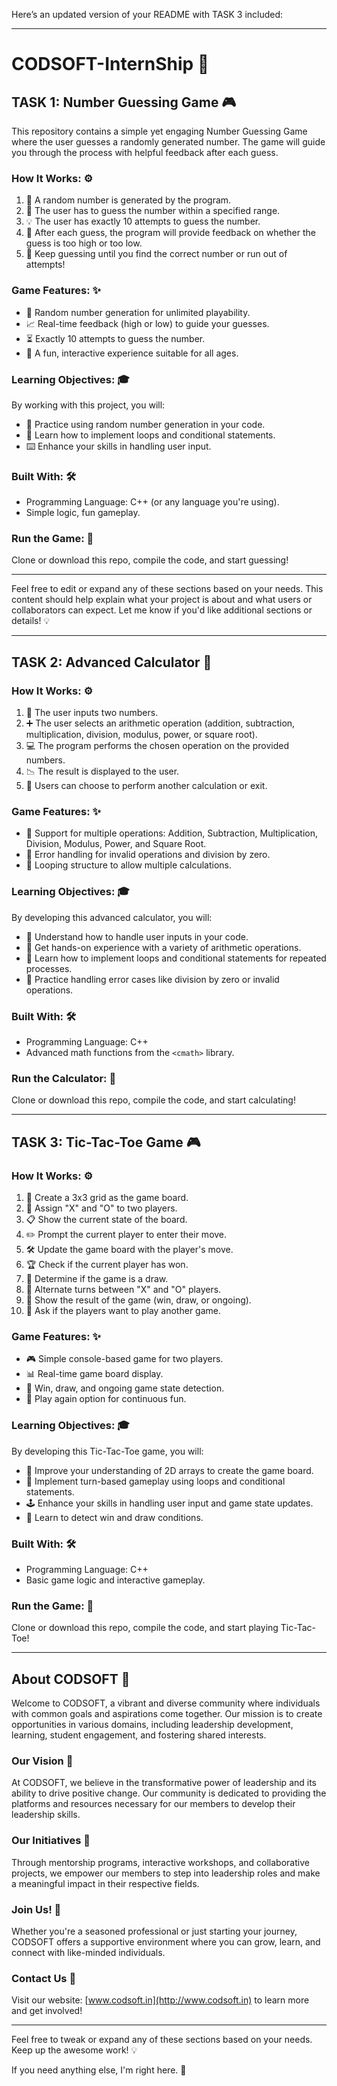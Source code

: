 Here’s an updated version of your README with TASK 3 included:

---

# CODSOFT-InternShip 🎯

## TASK 1: Number Guessing Game 🎮

This repository contains a simple yet engaging Number Guessing Game where the user guesses a randomly generated number. The game will guide you through the process with helpful feedback after each guess.

### How It Works: ⚙️
1. 🔢 A random number is generated by the program.
2. 🧩 The user has to guess the number within a specified range.
3. 💡 The user has exactly 10 attempts to guess the number.
4. 💬 After each guess, the program will provide feedback on whether the guess is too high or too low.
5. 🎉 Keep guessing until you find the correct number or run out of attempts!

### Game Features: ✨
- 🎲 Random number generation for unlimited playability.
- 📈 Real-time feedback (high or low) to guide your guesses.
- ⏳ Exactly 10 attempts to guess the number.
- 👶 A fun, interactive experience suitable for all ages.

### Learning Objectives: 🎓
By working with this project, you will:
- 🧠 Practice using random number generation in your code.
- 🔄 Learn how to implement loops and conditional statements.
- ⌨️ Enhance your skills in handling user input.

### Built With: 🛠️
- Programming Language: C++ (or any language you're using).
- Simple logic, fun gameplay.

### Run the Game: 🚀
Clone or download this repo, compile the code, and start guessing!

---

Feel free to edit or expand any of these sections based on your needs. This content should help explain what your project is about and what users or collaborators can expect. Let me know if you'd like additional sections or details! 💡

---

## TASK 2: Advanced Calculator 🧮

### How It Works: ⚙️
1. 🔢 The user inputs two numbers.
2. ➕ The user selects an arithmetic operation (addition, subtraction, multiplication, division, modulus, power, or square root).
3. 💻 The program performs the chosen operation on the provided numbers.
4. 📉 The result is displayed to the user.
5. 🔄 Users can choose to perform another calculation or exit.

### Game Features: ✨
- 🔀 Support for multiple operations: Addition, Subtraction, Multiplication, Division, Modulus, Power, and Square Root.
- 🚫 Error handling for invalid operations and division by zero.
- 🔁 Looping structure to allow multiple calculations.

### Learning Objectives: 🎓
By developing this advanced calculator, you will:
- 🚀 Understand how to handle user inputs in your code.
- 🔧 Get hands-on experience with a variety of arithmetic operations.
- 🔄 Learn how to implement loops and conditional statements for repeated processes.
- 🔀 Practice handling error cases like division by zero or invalid operations.

### Built With: 🛠️
- Programming Language: C++
- Advanced math functions from the `<cmath>` library.

### Run the Calculator: 🚀
Clone or download this repo, compile the code, and start calculating!

---

## TASK 3: Tic-Tac-Toe Game 🎮

### How It Works: ⚙️
1. 🎲 Create a 3x3 grid as the game board.
2. 🙋 Assign "X" and "O" to two players.
3. 📋 Show the current state of the board.
4. ✏️ Prompt the current player to enter their move.
5. 🛠️ Update the game board with the player's move.
6. 🏆 Check if the current player has won.
7. 🤝 Determine if the game is a draw.
8. 🔄 Alternate turns between "X" and "O" players.
9. 🥇 Show the result of the game (win, draw, or ongoing).
10. 🔁 Ask if the players want to play another game.

### Game Features: ✨
- 🎮 Simple console-based game for two players.
- 📊 Real-time game board display.
- 🥇 Win, draw, and ongoing game state detection.
- 🔄 Play again option for continuous fun.

### Learning Objectives: 🎓
By developing this Tic-Tac-Toe game, you will:
- 🚀 Improve your understanding of 2D arrays to create the game board.
- 🔄 Implement turn-based gameplay using loops and conditional statements.
- 🕹️ Enhance your skills in handling user input and game state updates.
- 🎯 Learn to detect win and draw conditions.

### Built With: 🛠️
- Programming Language: C++
- Basic game logic and interactive gameplay.

### Run the Game: 🚀
Clone or download this repo, compile the code, and start playing Tic-Tac-Toe!

---

## About CODSOFT 🌟

Welcome to CODSOFT, a vibrant and diverse community where individuals with common goals and aspirations come together. Our mission is to create opportunities in various domains, including leadership development, learning, student engagement, and fostering shared interests.

### Our Vision 🌠
At CODSOFT, we believe in the transformative power of leadership and its ability to drive positive change. Our community is dedicated to providing the platforms and resources necessary for our members to develop their leadership skills.

### Our Initiatives 🌱
Through mentorship programs, interactive workshops, and collaborative projects, we empower our members to step into leadership roles and make a meaningful impact in their respective fields.

### Join Us! 🤝
Whether you're a seasoned professional or just starting your journey, CODSOFT offers a supportive environment where you can grow, learn, and connect with like-minded individuals.

### Contact Us 📧
Visit our website: [www.codsoft.in](http://www.codsoft.in) to learn more and get involved!

---

Feel free to tweak or expand any of these sections based on your needs. Keep up the awesome work! 💡

If you need anything else, I'm right here. 🚀